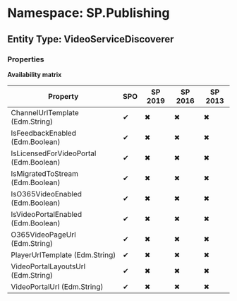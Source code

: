 # Namespace: SP.Publishing

## Entity Type: VideoServiceDiscoverer

### Properties

**Availability matrix**

Property | SPO | SP 2019 | SP 2016 | SP 2013
----------|-----|---------|---------|--------
ChannelUrlTemplate (Edm.String) | ✔ | ✖ | ✖ | ✖
IsFeedbackEnabled (Edm.Boolean) | ✔ | ✖ | ✖ | ✖
IsLicensedForVideoPortal (Edm.Boolean) | ✔ | ✖ | ✖ | ✖
IsMigratedToStream (Edm.Boolean) | ✔ | ✖ | ✖ | ✖
IsO365VideoEnabled (Edm.Boolean) | ✔ | ✖ | ✖ | ✖
IsVideoPortalEnabled (Edm.Boolean) | ✔ | ✖ | ✖ | ✖
O365VideoPageUrl (Edm.String) | ✔ | ✖ | ✖ | ✖
PlayerUrlTemplate (Edm.String) | ✔ | ✖ | ✖ | ✖
VideoPortalLayoutsUrl (Edm.String) | ✔ | ✖ | ✖ | ✖
VideoPortalUrl (Edm.String) | ✔ | ✖ | ✖ | ✖

